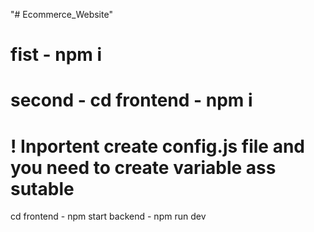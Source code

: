 "# Ecommerce_Website"
# fist - npm i
# second - cd frontend - npm i
# ! Inportent create config.js file and you need to create variable ass sutable
cd frontend - npm start
backend - npm run dev

